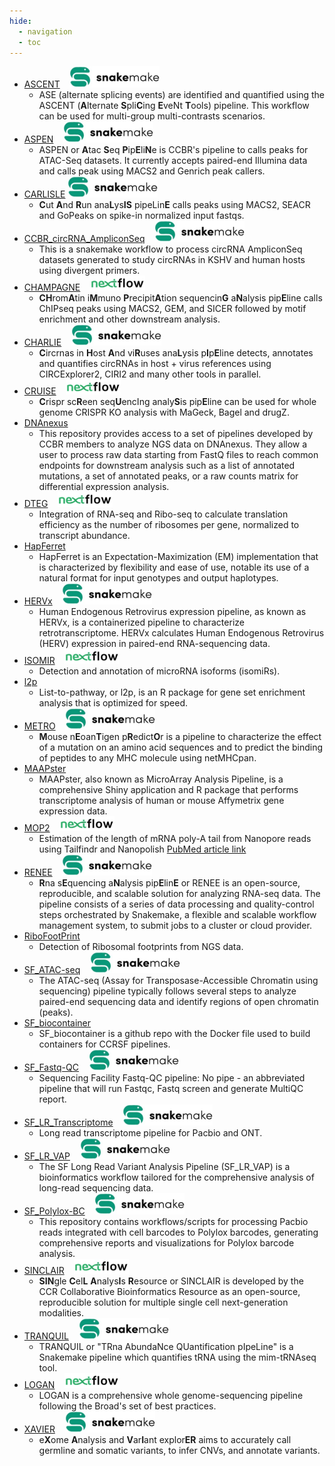 ```yaml
---
hide:
  - navigation
  - toc
---
```



* [ASCENT](https://github.com/abcsFrederick/ASCENT)&nbsp;&nbsp;&nbsp;&nbsp;![snakemake](images/snakemake-small.svg)
    - ASE (alternate splicing events) are identified and quantified using the ASCENT (**A**lternate **S**pli**C**ing **E**veNt **T**ools) pipeline. This workflow can be used for multi-group multi-contrasts scenarios.
* [ASPEN](https://github.com/abcsFrederick/ASAP)&nbsp;&nbsp;&nbsp;&nbsp;![snakemake](images/snakemake-small.svg)
    - ASPEN or **A**tac **S**eq **P**ip**E**li**N**e is CCBR's pipeline to calls peaks for ATAC-Seq datasets. It currently accepts paired-end Illumina data and calls peak using MACS2 and Genrich peak callers.
* [CARLISLE](https://github.com/abcsFrederick/CARLISLE) ![snakemake](images/snakemake-small.svg)
    - **C**ut **A**nd **R**un ana**L**ys**IS** pipeLin**E** calls peaks using MACS2, SEACR and GoPeaks on spike-in normalized input fastqs.
* [CCBR_circRNA_AmpliconSeq](https://github.com/abcsFrederick/CCBR_circRNA_AmpliconSeq)&nbsp;&nbsp;&nbsp;&nbsp;![snakemake](images/snakemake-small.svg)
    - This is a snakemake workflow to process circRNA AmpliconSeq datasets generated to study circRNAs in KSHV and human hosts using divergent primers.
* [CHAMPAGNE](https://github.com/abcsFrederick/CHAMPAGNE)&nbsp;&nbsp;&nbsp;&nbsp;![nextflow](images/nextflow-small.svg)
    - **CH**rom**A**tin i**M**muno **P**recipit**A**tion sequencin**G** a**N**alysis pip**E**line calls ChIPseq peaks using MACS2, GEM, and SICER followed by motif enrichment and other downstream analysis.
* [CHARLIE](https://github.com/abcsFrederick/CHARLIE)&nbsp;&nbsp;&nbsp;&nbsp;![snakemake](images/snakemake-small.svg)
    - **C**ircrnas in **H**ost **A**nd vi**R**uses ana**L**ysis p**I**p**E**line detects, annotates and quantifies circRNAs in host + virus references using CIRCExplorer2, CIRI2 and many other tools in parallel.
* [CRUISE](https://github.com/abcsFrederick/CRUISE)&nbsp;&nbsp;&nbsp;&nbsp;![nextflow](images/nextflow-small.svg)
    - **C**rispr sc**R**een seq**U**encIng analy**S**is pip**E**line can be used for whole genome CRISPR KO analysis with MaGeck, Bagel and drugZ.
* [DNAnexus](https://github.com/abcsFrederick/DNAnexus)
    - This repository provides access to a set of pipelines developed by CCBR members to analyze NGS data on DNAnexus. They allow a user to process raw data starting from FastQ files to reach common endpoints for downstream analysis such as a list of annotated mutations, a set of annotated peaks, or a raw counts matrix for differential expression analysis.
* [DTEG](https://github.com/NCI-RBL/Dockers/tree/main/workflows/DTEG)&nbsp;&nbsp;&nbsp;&nbsp;![nextflow](images/nextflow-small.svg)
    - Integration of RNA-seq and Ribo-seq to calculate translation efficiency as the number of ribosomes per gene, normalized to transcript abundance.
* [HapFerret](https://github.com/abcsFrederick/HapFerret)
    - HapFerret is an Expectation-Maximization (EM) implementation that is characterized by flexibility and ease of use, notable its use of a natural format for input genotypes and output haplotypes.
* [HERVx](https://github.com/abcsFrederick/HERVx)&nbsp;&nbsp;&nbsp;&nbsp;![snakemake](images/snakemake-small.svg)
    - Human Endogenous Retrovirus expression pipeline, as known as HERVx, is a containerized pipeline to characterize retrotranscriptome. HERVx calculates Human Endogenous Retrovirus (HERV) expression in paired-end RNA-sequencing data.
* [ISOMIR](https://github.com/NCI-RBL/Dockers/tree/main/workflows/isomiR)&nbsp;&nbsp;&nbsp;&nbsp;![nextflow](images/nextflow-small.svg)
    - Detection and annotation of microRNA isoforms (isomiRs).
* [l2p](https://github.com/abcsFrederick/l2p)
    - List-to-pathway, or l2p, is an R package for gene set enrichment analysis that is optimized for speed.
* [METRO](https://github.com/abcsFrederick/METRO)&nbsp;&nbsp;&nbsp;&nbsp;![snakemake](images/snakemake-small.svg)
    - **M**ouse n**E**oan**T**igen p**R**edict**O**r is a pipeline to characterize the effect of a mutation on an amino acid sequences and to predict the binding of peptides to any MHC molecule using netMHCpan.
* [MAAPster](https://github.com/abcsFrederick/MAAPster)
    - MAAPster, also known as MicroArray Analysis Pipeline, is a comprehensive Shiny application and R package that performs transcriptome analysis of human or mouse Affymetrix gene expression data.
* [MOP2](https://github.com/NCI-RBL/Dockers/tree/main/workflows/MOP2)&nbsp;&nbsp;&nbsp;&nbsp;![nextflow](images/nextflow-small.svg)
    - Estimation of the length of mRNA poly-A tail from Nanopore reads using Tailfindr and Nanopolish [PubMed article link](https://pubmed.ncbi.nlm.nih.gov/36723817/)
* [RENEE](https://github.com/abcsFrederick/RENEE)&nbsp;&nbsp;&nbsp;&nbsp;![snakemake](images/snakemake-small.svg)
    - **R**na s**E**quencing a**N**alysis pip**E**lin**E** or RENEE is an open-source, reproducible, and scalable solution for analyzing RNA-seq data. The pipeline consists of a series of data processing and quality-control steps orchestrated by Snakemake, a flexible and scalable workflow management system, to submit jobs to a cluster or cloud provider.
* [RiboFootPrint](https://github.com/NCI-RBL/Dockers/tree/main/workflows/RiboFootPrint) 
    - Detection of Ribosomal footprints from NGS data.
* [SF_ATAC-seq](https://github.com/abcsFrederick/SF_ATAC-seq)&nbsp;&nbsp;&nbsp;&nbsp;![snakemake](images/snakemake-small.svg)
    - The ATAC-seq (Assay for Transposase-Accessible Chromatin using sequencing) pipeline typically follows several steps to analyze paired-end sequencing data and identify regions of open chromatin (peaks).
* [SF_biocontainer](https://github.com/abcsFrederick/SF_biocontainer)
    - SF_biocontainer is a github repo with the Docker file used to build containers for CCRSF pipelines.
* [SF_Fastq-QC](https://github.com/abcsFrederick/SF_Fastq-QC)&nbsp;&nbsp;&nbsp;&nbsp;![snakemake](images/snakemake-small.svg)
    - Sequencing Facility Fastq-QC pipeline: No pipe - an abbreviated pipeline that will run Fastqc, Fastq screen and generate MultiQC report.
* [SF_LR_Transcriptome](https://github.com/abcsFrederick/SF_LR_Transcriptome)&nbsp;&nbsp;&nbsp;&nbsp;![snakemake](images/snakemake-small.svg)
    - Long read transcriptome pipeline for Pacbio and ONT.
* [SF_LR_VAP](https://github.com/abcsFrederick/SF_LR_VAP)&nbsp;&nbsp;&nbsp;&nbsp;![snakemake](images/snakemake-small.svg)
    - The SF Long Read Variant Analysis Pipeline (SF_LR_VAP) is a bioinformatics workflow tailored for the comprehensive analysis of long-read sequencing data.
* [SF_Polylox-BC](https://github.com/abcsFrederick/SF_Polylox-BC)&nbsp;&nbsp;&nbsp;&nbsp;![snakemake](images/snakemake-small.svg)
    - This repository contains workflows/scripts for processing Pacbio reads integrated with cell barcodes to Polylox barcodes, generating comprehensive reports and visualizations for Polylox barcode analysis.
* [SINCLAIR](https://github.com/abcsFrederick/SINCLAIR)&nbsp;&nbsp;&nbsp;&nbsp;![nextflow](images/nextflow-small.svg)
    -  **SIN**gle **C**el**L** **A**nalys**I**s **R**esource or SINCLAIR is developed by the CCR Collaborative Bioinformatics Resource as an open-source, reproducible solution for multiple single cell next-generation modalities.
* [TRANQUIL](https://github.com/abcsFrederick/TRANQUIL)&nbsp;&nbsp;&nbsp;&nbsp;![snakemake](images/snakemake-small.svg)
    - TRANQUIL or "TRna AbundaNce QUantification pIpeLine" is a Snakemake pipeline which quantifies tRNA using the mim-tRNAseq tool.
* [LOGAN](https://github.com/abcsFrederick/LOGAN)&nbsp;&nbsp;&nbsp;&nbsp;![nextflow](images/nextflow-small.svg)
    - LOGAN is a comprehensive whole genome-sequencing pipeline following the Broad's set of best practices.
* [XAVIER](https://github.com/abcsFrederick/XAVIER)&nbsp;&nbsp;&nbsp;&nbsp;![snakemake](images/snakemake-small.svg)
    - e**X**ome **A**nalysis and **V**ar**I**ant explor**ER** aims to accurately call germline and somatic variants, to infer CNVs, and annotate variants.

